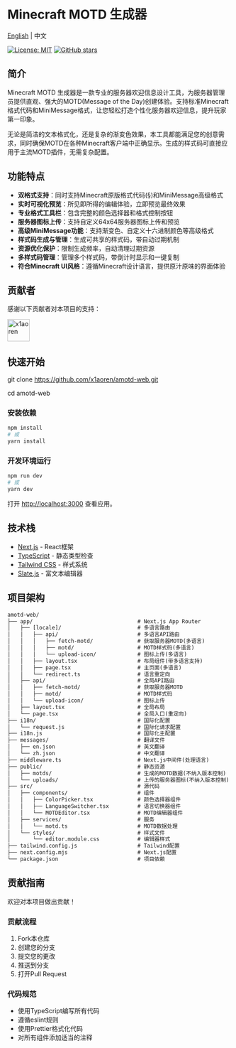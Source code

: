 # Minecraft MOTD 生成器

[English](README.md) | 中文

[![License: MIT](https://img.shields.io/badge/License-MIT-yellow.svg)](https://opensource.org/licenses/MIT)
[![GitHub stars](https://img.shields.io/github/stars/x1aoren/amotd-web?style=social)](https://github.com/x1aoren/amotd-web/stargazers)

## 简介

Minecraft MOTD 生成器是一款专业的服务器欢迎信息设计工具，为服务器管理员提供直观、强大的MOTD(Message of the Day)创建体验。支持标准Minecraft格式代码和MiniMessage格式，让您轻松打造个性化服务器欢迎信息，提升玩家第一印象。

无论是简洁的文本格式化，还是复杂的渐变色效果，本工具都能满足您的创意需求，同时确保MOTD在各种Minecraft客户端中正确显示。生成的样式码可直接应用于主流MOTD插件，无需复杂配置。

## 功能特点

- **双格式支持**：同时支持Minecraft原版格式代码(§)和MiniMessage高级格式
- **实时可视化预览**：所见即所得的编辑体验，立即预览最终效果
- **专业格式工具栏**：包含完整的颜色选择器和格式控制按钮
- **服务器图标上传**：支持自定义64x64服务器图标上传和预览
- **高级MiniMessage功能**：支持渐变色、自定义十六进制颜色等高级格式
- **样式码生成与管理**：生成可共享的样式码，带自动过期机制
- **资源优化保护**：限制生成频率，自动清理过期资源
- **多样式码管理**：管理多个样式码，带倒计时显示和一键复制
- **符合Minecraft UI风格**：遵循Minecraft设计语言，提供原汁原味的界面体验

## 贡献者

感谢以下贡献者对本项目的支持：

<a href="https://github.com/x1aoren">
  <img src="https://github.com/x1aoren.png" width="50" height="50" alt="x1aoren" />
</a>

## 快速开始

git clone https://github.com/x1aoren/amotd-web.git

cd amotd-web

### 安装依赖

```bash
npm install
# 或
yarn install
```

### 开发环境运行

```bash
npm run dev
# 或
yarn dev
```

打开 [http://localhost:3000](http://localhost:3000) 查看应用。

## 技术栈

- [Next.js](https://nextjs.org/) - React框架
- [TypeScript](https://www.typescriptlang.org/) - 静态类型检查
- [Tailwind CSS](https://tailwindcss.com/) - 样式系统
- [Slate.js](https://www.slatejs.org/) - 富文本编辑器

## 项目架构

```txt
amotd-web/
├── app/                                 # Next.js App Router
│   ├── [locale]/                        # 多语言路由
│   │   ├── api/                         # 多语言API路由
│   │   │   ├── fetch-motd/              # 获取服务器MOTD(多语言)
│   │   │   ├── motd/                    # MOTD样式码(多语言)
│   │   │   └── upload-icon/             # 图标上传(多语言)
│   │   ├── layout.tsx                   # 布局组件(带多语言支持)
│   │   ├── page.tsx                     # 主页面(多语言)
│   │   └── redirect.ts                  # 语言重定向
│   ├── api/                             # 全局API路由
│   │   ├── fetch-motd/                  # 获取服务器MOTD
│   │   ├── motd/                        # MOTD样式码
│   │   └── upload-icon/                 # 图标上传
│   ├── layout.tsx                       # 全局布局
│   └── page.tsx                         # 全局入口(重定向)
├── i18n/                                # 国际化配置
│   └── request.js                       # 国际化请求配置
├── i18n.js                              # 国际化主配置
├── messages/                            # 翻译文件
│   ├── en.json                          # 英文翻译
│   └── zh.json                          # 中文翻译
├── middleware.ts                        # Next.js中间件(处理语言)
├── public/                              # 静态资源
│   ├── motds/                           # 生成的MOTD数据(不纳入版本控制)
│   └── uploads/                         # 上传的服务器图标(不纳入版本控制)
├── src/                                 # 源代码
│   ├── components/                      # 组件
│   │   ├── ColorPicker.tsx              # 颜色选择器组件
│   │   ├── LanguageSwitcher.tsx         # 语言切换器组件
│   │   └── MOTDEditor.tsx               # MOTD编辑器组件
│   ├── services/                        # 服务
│   │   └── motd.ts                      # MOTD数据处理
│   └── styles/                          # 样式文件
│       └── editor.module.css            # 编辑器样式
├── tailwind.config.js                   # Tailwind配置
├── next.config.mjs                      # Next.js配置
└── package.json                         # 项目依赖
```

## 贡献指南

欢迎对本项目做出贡献！

### 贡献流程

1. Fork本仓库
2. 创建您的分支 
3. 提交您的更改 
4. 推送到分支
5. 打开Pull Request


### 代码规范

- 使用TypeScript编写所有代码
- 遵循eslint规则
- 使用Prettier格式化代码
- 对所有组件添加适当的注释